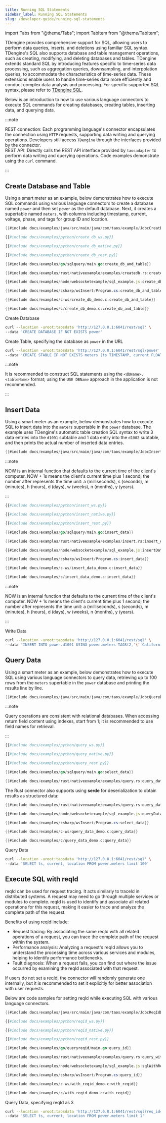 ```yaml
---
title: Running SQL Statements
sidebar_label: Running SQL Statements
slug: /developer-guide/running-sql-statements
---
```


import Tabs from "@theme/Tabs";
import TabItem from "@theme/TabItem";

TDengine provides comprehensive support for SQL, allowing users to perform data queries, inserts, and deletions using familiar SQL syntax. TDengine's SQL also supports database and table management operations, such as creating, modifying, and deleting databases and tables. TDengine extends standard SQL by introducing features specific to time-series data processing, such as aggregation queries, downsampling, and interpolation queries, to accommodate the characteristics of time-series data. These extensions enable users to handle time-series data more efficiently and conduct complex data analysis and processing. For specific supported SQL syntax, please refer to [TDengine SQL](../../tdengine-reference/sql-manual/).

Below is an introduction to how to use various language connectors to execute SQL commands for creating databases, creating tables, inserting data, and querying data.

:::note

REST connection: Each programming language's connector encapsulates the connection using `HTTP` requests, supporting data writing and querying operations. Developers still access `TDengine` through the interfaces provided by the connector.  
REST API: Directly calls the REST API interface provided by `taosadapter` to perform data writing and querying operations. Code examples demonstrate using the `curl` command.

:::

## Create Database and Table

Using a smart meter as an example, below demonstrates how to execute SQL commands using various language connectors to create a database named `power` and then set `power` as the default database. Next, it creates a supertable named `meters`, with columns including timestamp, current, voltage, phase, and tags for group ID and location.

<Tabs defaultValue="java" groupId="lang">
<TabItem value="java" label="Java">

```java
{{#include docs/examples/java/src/main/java/com/taos/example/JdbcCreatDBDemo.java:create_db_and_table}}
```

</TabItem>

<TabItem label="Python" value="python">

```python title="Websocket Connection"
{{#include docs/examples/python/create_db_ws.py}}
```

```python title="Native Connection"
{{#include docs/examples/python/create_db_native.py}}
```

```python title="REST Connection"
{{#include docs/examples/python/create_db_rest.py}}
```

</TabItem>

<TabItem label="Go" value="go">

```go
{{#include docs/examples/go/sqlquery/main.go:create_db_and_table}}
```

</TabItem>

<TabItem label="Rust" value="rust">

```rust
{{#include docs/examples/rust/nativeexample/examples/createdb.rs:create_db_and_table}}
```

</TabItem>

<TabItem label="Node.js" value="node">

```js
{{#include docs/examples/node/websocketexample/sql_example.js:create_db_and_table}}
```

</TabItem>

<TabItem label="C#" value="csharp">

```csharp
{{#include docs/examples/csharp/wsInsert/Program.cs:create_db_and_table}}
```

</TabItem>

<TabItem label="C" value="c">

```c title="Websocket Connection"
{{#include docs/examples/c-ws/create_db_demo.c:create_db_and_table}}
```

```c title="Native Connection"
{{#include docs/examples/c/create_db_demo.c:create_db_and_table}}
```

</TabItem>

<TabItem label="REST API" value="rest">

Create Database

```bash
curl --location -uroot:taosdata 'http://127.0.0.1:6041/rest/sql' \
--data 'CREATE DATABASE IF NOT EXISTS power'
```

Create Table, specifying the database as `power` in the URL

```bash
curl --location -uroot:taosdata 'http://127.0.0.1:6041/rest/sql/power' \
--data 'CREATE STABLE IF NOT EXISTS meters (ts TIMESTAMP, current FLOAT, voltage INT, phase FLOAT) TAGS (groupId INT, location BINARY(24))'
```

</TabItem>
</Tabs>

:::note

It is recommended to construct SQL statements using the `<dbName>.<tableName>` format; using the `USE DBName` approach in the application is not recommended.

:::

## Insert Data

Using a smart meter as an example, below demonstrates how to execute SQL to insert data into the `meters` supertable in the `power` database. The example uses TDengine's automatic table creation SQL syntax to write 3 data entries into the `d1001` subtable and 1 data entry into the `d1002` subtable, and then prints the actual number of inserted data entries.

<Tabs defaultValue="java" groupId="lang">
<TabItem value="java" label="Java">

```java
{{#include docs/examples/java/src/main/java/com/taos/example/JdbcInsertDataDemo.java:insert_data}}
```

:::note

NOW is an internal function that defaults to the current time of the client's computer. NOW + 1s means the client's current time plus 1 second; the number after represents the time unit: a (milliseconds), s (seconds), m (minutes), h (hours), d (days), w (weeks), n (months), y (years).

:::

</TabItem>

<TabItem label="Python" value="python">

```python title="Websocket Connection"
{{#include docs/examples/python/insert_ws.py}}
```

```python title="Native Connection"
{{#include docs/examples/python/insert_native.py}}
```

```python title="REST Connection"
{{#include docs/examples/python/insert_rest.py}}
```

</TabItem>

<TabItem label="Go" value="go">

```go
{{#include docs/examples/go/sqlquery/main.go:insert_data}}
```

</TabItem>

<TabItem label="Rust" value="rust">

```rust
{{#include docs/examples/rust/nativeexample/examples/insert.rs:insert_data}}
```

</TabItem>

<TabItem label="Node.js" value="node">

```js
{{#include docs/examples/node/websocketexample/sql_example.js:insertData}}
```

</TabItem>

<TabItem label="C#" value="csharp">

```csharp
{{#include docs/examples/csharp/wsInsert/Program.cs:insert_data}}
```

</TabItem>

<TabItem label="C" value="c">

```c title="Websocket Connection"
{{#include docs/examples/c-ws/insert_data_demo.c:insert_data}}
```

```c title="Native Connection"
{{#include docs/examples/c/insert_data_demo.c:insert_data}}
```

:::note

NOW is an internal function that defaults to the current time of the client's computer. NOW + 1s means the client's current time plus 1 second; the number after represents the time unit: a (milliseconds), s (seconds), m (minutes), h (hours), d (days), w (weeks), n (months), y (years).

:::

</TabItem>

<TabItem label="REST API" value="rest">

Write Data

```bash
curl --location -uroot:taosdata 'http://127.0.0.1:6041/rest/sql' \
--data 'INSERT INTO power.d1001 USING power.meters TAGS(2,'\''California.SanFrancisco'\'') VALUES (NOW + 1a, 10.30000, 219, 0.31000) (NOW + 2a, 12.60000, 218, 0.33000) (NOW + 3a, 12.30000, 221, 0.31000) power.d1002 USING power.meters TAGS(3, '\''California.SanFrancisco'\'') VALUES (NOW + 1a, 10.30000, 218, 0.25000)'
```

</TabItem>
</Tabs>

## Query Data

Using a smart meter as an example, below demonstrates how to execute SQL using various language connectors to query data, retrieving up to 100 rows from the `meters` supertable in the `power` database and printing the results line by line.

<Tabs defaultValue="java" groupId="lang">
<TabItem label="Java" value="java">

```java
{{#include docs/examples/java/src/main/java/com/taos/example/JdbcQueryDemo.java:query_data}}
```

:::note

Query operations are consistent with relational databases. When accessing return field content using indexes, start from 1; it is recommended to use field names for retrieval.

:::

</TabItem>

<TabItem label="Python" value="python">

```python title="Websocket Connection"
{{#include docs/examples/python/query_ws.py}}
```

```python title="Native Connection"
{{#include docs/examples/python/query_native.py}}
```

```python title="REST Connection"
{{#include docs/examples/python/query_rest.py}}
```

</TabItem>

<TabItem label="Go" value="go">

```go
{{#include docs/examples/go/sqlquery/main.go:select_data}}
```

</TabItem>

<TabItem label="Rust" value="rust">

```rust
{{#include docs/examples/rust/nativeexample/examples/query.rs:query_data}}
```

The Rust connector also supports using **serde** for deserialization to obtain results as structured data:

```rust
{{#include docs/examples/rust/nativeexample/examples/query.rs:query_data_2}}
```

</TabItem>

<TabItem label="Node.js" value="node">

```js
{{#include docs/examples/node/websocketexample/sql_example.js:queryData}}
```

</TabItem>

<TabItem label="C#" value="csharp">

```csharp
{{#include docs/examples/csharp/wsInsert/Program.cs:select_data}}
```

</TabItem>

<TabItem label="C" value="c">

```c title="Websocket Connection"
{{#include docs/examples/c-ws/query_data_demo.c:query_data}}
```

```c title="Native Connection"
{{#include docs/examples/c/query_data_demo.c:query_data}}
```

</TabItem>

<TabItem label="REST API" value="rest">

Query Data

```bash
curl --location -uroot:taosdata 'http://127.0.0.1:6041/rest/sql' \
--data 'SELECT ts, current, location FROM power.meters limit 100'
```

</TabItem>
</Tabs>

## Execute SQL with reqId

reqId can be used for request tracing. It acts similarly to traceId in distributed systems. A request may need to go through multiple services or modules to complete. reqId is used to identify and associate all related operations for this request, making it easier to trace and analyze the complete path of the request.

Benefits of using reqId include:

- Request tracing: By associating the same reqId with all related operations of a request, you can trace the complete path of the request within the system.
- Performance analysis: Analyzing a request's reqId allows you to understand the processing time across various services and modules, helping to identify performance bottlenecks.
- Fault diagnosis: When a request fails, you can find out where the issue occurred by examining the reqId associated with that request.

If users do not set a reqId, the connector will randomly generate one internally, but it is recommended to set it explicitly for better association with user requests.

Below are code samples for setting reqId while executing SQL with various language connectors.

<Tabs defaultValue="java" groupId="lang">
<TabItem label="Java" value="java">

```java
{{#include docs/examples/java/src/main/java/com/taos/example/JdbcReqIdDemo.java:with_reqid}}
```

</TabItem>

<TabItem label="Python" value="python">

```python title="Websocket Connection"
{{#include docs/examples/python/reqid_ws.py}}
```

```python title="Native Connection"
{{#include docs/examples/python/reqid_native.py}}
```

```python title="REST Connection"
{{#include docs/examples/python/reqid_rest.py}}
```

</TabItem>

<TabItem label="Go" value="go">

```go
{{#include docs/examples/go/queryreqid/main.go:query_id}}
```

</TabItem>

<TabItem label="Rust" value="rust">

```rust
{{#include docs/examples/rust/nativeexample/examples/query.rs:query_with_req_id}}
```

</TabItem>

<TabItem label="Node.js" value="node">

```js
{{#include docs/examples/node/websocketexample/sql_example.js:sqlWithReqid}}
```

</TabItem>

<TabItem label="C#" value="csharp">

```csharp
{{#include docs/examples/csharp/wsInsert/Program.cs:query_id}}
```

</TabItem>

<TabItem label="C" value="c">

```c "Websocket Connection"
{{#include docs/examples/c-ws/with_reqid_demo.c:with_reqid}}
```

```c "Native Connection"
{{#include docs/examples/c/with_reqid_demo.c:with_reqid}}
```

</TabItem>

<TabItem label="REST API" value="rest">

Query Data, specifying reqId as 3

```bash
curl --location -uroot:taosdata 'http://127.0.0.1:6041/rest/sql?req_id=3' \
--data 'SELECT ts, current, location FROM power.meters limit 1'
```

</TabItem>
</Tabs>
